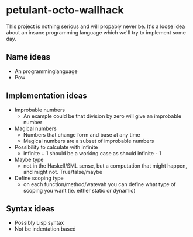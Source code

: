 petulant-octo-wallhack
======================
This project is nothing serious and will propably never be.
It's a loose idea about an insane programming language which we'll try to implement some day.

## Name ideas
- An programminglanguage
- Pow

## Implementation ideas
- Improbable numbers
    - An example could be that division by zero will give an improbable number
- Magical numbers
    - Numbers that change form and base at any time
    - Magical numbers are a subset of improbable numbers
- Possibility to calculate with infinite
    - infinite + 1 should be a working case as should infinite - 1
- Maybe type
    - not in the Haskell/SML sense, but a computation that might happen, and might not. True/false/maybe
- Define scoping type
    - on each function/method/watevah you can define what type of scoping you want (ie. either static or dynamic)

## Syntax ideas
- Possibly Lisp syntax
- Not be indentation based
